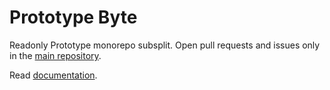 # Prototype Byte

Readonly Prototype monorepo subsplit.
Open pull requests and issues only in the [main repository](https://github.com/prototype-php/prototype).

Read [documentation](https://github.com/prototype-php/prototype/blob/0.1.x/docs/byte.md).
